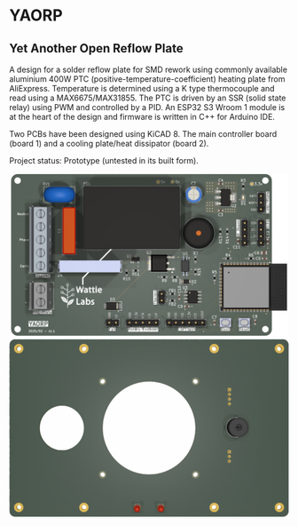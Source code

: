 # YAORP
 
## Yet Another Open Reflow Plate

A design for a solder reflow plate for SMD rework using commonly available aluminium 400W PTC (positive-temperature-coefficient) heating plate from AliExpress. Temperature is
determined using a K type thermocouple and read using a MAX6675/MAX31855. The PTC is driven by an SSR (solid state relay) using PWM and controlled by a PID. An ESP32 S3 Wroom 1 module is at the heart of the design and firmware is written in C++ for Arduino IDE.

Two PCBs have been designed using KiCAD 8. The main controller board (board 1) and a cooling plate/heat dissipator (board 2).

Project status: Prototype (untested in its built form).

![Prototype](Board1/Images/pcb.png)
![Prototype](Board2/Images/pcb.png)